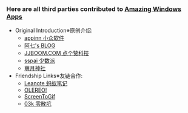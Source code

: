 ### Here are all third parties contributed to [Amazing Windows Apps](https://github.com/AmazingApps/Amazing-Windows-Apps)

* Original Introduction※原创介绍:
    * [appinn   小众软件](http://www.appinn.com/windows-apps-that-amaze-us/)
    * [阿七's BLOG](https://aptx4869.tech/2017/05/19/wapps/)
    * [JJBOOM.COM   点个赞科技](http://wiki.jjboom.com/doku.php?id=专题策划:常用软件建议)
    * [sspai   少数派](https://sspai.com/post/38866)
    * [萌月神社](http://blog.ciovem.org/?p=280)
* Friendship Links※友链合作:
    * [Leanote 蚂蚁笔记](https://leanote.com/)
    * [OLEREO!](http://olereo.com/links)
    * [ScreenToGif](https://github.com/NickeManarin/ScreenToGif)
    * [03k   零散坑](https://03k.org)
